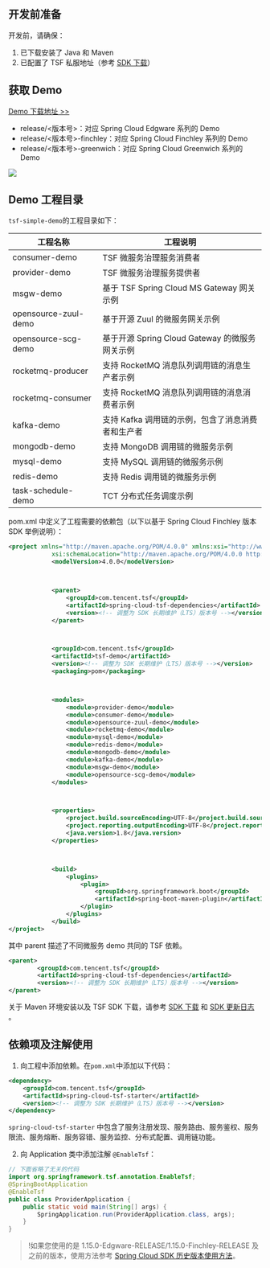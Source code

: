 ## 开发前准备
开发前，请确保：
1. 已下载安装了 Java 和 Maven
2. 已配置了 TSF 私服地址（参考 [SDK 下载](https://cloud.tencent.com/document/product/649/20231)）

## 获取 Demo

[Demo 下载地址 >>](https://github.com/tencentyun/tsf-simple-demo)
- release/<版本号>：对应 Spring Cloud Edgware 系列的 Demo
- release/<版本号>-finchley：对应 Spring Cloud Finchley 系列的 Demo
- release/<版本号>-greenwich：对应 Spring Cloud Greenwich 系列的 Demo

![](https://main.qcloudimg.com/raw/3ceb421e4fc1ead076ff0686558ef865.png)

## Demo 工程目录

`tsf-simple-demo`的工程目录如下：

| 工程名称	   |  工程说明   |
| ----------    |  ----------  |
| consumer-demo	            | TSF 微服务治理服务消费者 | 
| provider-demo	              | TSF 微服务治理服务提供者 | 
| msgw-demo	                  | 基于 TSF Spring Cloud MS Gateway 网关示例 | 
| opensource-zuul-demo	 | 基于开源 Zuul 的微服务网关示例 | 
| opensource-scg-demo	    | 基于开源 Spring Cloud Gateway 的微服务网关示例 | 
| rocketmq-producer	         | 支持 RocketMQ 消息队列调用链的消息生产者示例 | 
| rocketmq-consumer	        | 支持 RocketMQ 消息队列调用链的消息消费者示例 | 
| kafka-demo	                   | 支持 Kafka 调用链的示例，包含了消息消费者和生产者 |
| mongodb-demo	             | 支持 MongoDB 调用链的微服务示例 | 
| mysql-demo                  	| 支持 MySQL 调用链的微服务示例 |
| redis-demo	                   |支持 Redis 调用链的微服务示例 |
| task-schedule-demo       	| TCT 分布式任务调度示例 |

pom.xml 中定义了工程需要的依赖包（以下以基于 Spring Cloud Finchley 版本 SDK 举例说明）：

```xml
<project xmlns="http://maven.apache.org/POM/4.0.0" xmlns:xsi="http://www.w3.org/2001/XMLSchema-instance"
			xsi:schemaLocation="http://maven.apache.org/POM/4.0.0 http://maven.apache.org/xsd/maven-4.0.0.xsd">
			<modelVersion>4.0.0</modelVersion>



			<parent>
				<groupId>com.tencent.tsf</groupId>
				<artifactId>spring-cloud-tsf-dependencies</artifactId>
				<version><!-- 调整为 SDK 长期维护（LTS）版本号 --></version>
			</parent>



			<groupId>com.tencent.tsf</groupId>
			<artifactId>tsf-demo</artifactId>
			<version><!-- 调整为 SDK 长期维护（LTS）版本号 --></version>
			<packaging>pom</packaging>



			<modules>
				<module>provider-demo</module>
				<module>consumer-demo</module>
				<module>opensource-zuul-demo</module>
				<module>rocketmq-demo</module>
				<module>mysql-demo</module>
				<module>redis-demo</module>
				<module>mongodb-demo</module>
				<module>kafka-demo</module>
				<module>msgw-demo</module>
				<module>opensource-scg-demo</module>
			</modules>



			<properties>
				<project.build.sourceEncoding>UTF-8</project.build.sourceEncoding>
				<project.reporting.outputEncoding>UTF-8</project.reporting.outputEncoding>
				<java.version>1.8</java.version>
			</properties>



			<build>
				<plugins>
					<plugin>
						<groupId>org.springframework.boot</groupId>
						<artifactId>spring-boot-maven-plugin</artifactId>
					</plugin>
				</plugins>
			</build>
</project>


```



其中 parent 描述了不同微服务 demo 共同的 TSF 依赖。

```xml
<parent>
        <groupId>com.tencent.tsf</groupId>
        <artifactId>spring-cloud-tsf-dependencies</artifactId>
        <version><!-- 调整为 SDK 长期维护（LTS）版本号 --></version>
</parent>
```

关于 Maven 环境安装以及 TSF SDK 下载，请参考 [SDK 下载](https://cloud.tencent.com/document/product/649/20231) 和 [SDK 更新日志](https://cloud.tencent.com/document/product/649/38983) 。


## 依赖项及注解使用

1. 向工程中添加依赖。在`pom.xml`中添加以下代码：

```xml
<dependency>
    <groupId>com.tencent.tsf</groupId>
    <artifactId>spring-cloud-tsf-starter</artifactId>
    <version><!-- 调整为 SDK 长期维护（LTS）版本号 --></version>
</dependency>
```
`spring-cloud-tsf-starter` 中包含了服务注册发现、服务路由、服务鉴权、服务限流、服务熔断、服务容错、服务监控、分布式配置、调用链功能。

2. 向 Application 类中添加注解 `@EnableTsf`：

```java
// 下面省略了无关的代码
import org.springframework.tsf.annotation.EnableTsf;
@SpringBootApplication
@EnableTsf
public class ProviderApplication {
    public static void main(String[] args) {
        SpringApplication.run(ProviderApplication.class, args);
    }
}
```
>!如果您使用的是 1.15.0-Edgware-RELEASE/1.15.0-Finchley-RELEASE 及之前的版本，使用方法参考 [Spring Cloud SDK 历史版本使用方法](https://cloud.tencent.com/document/product/649/45864)。
